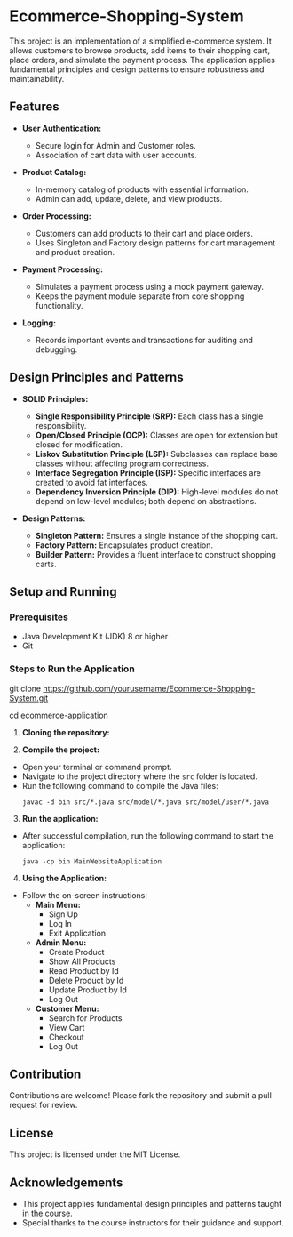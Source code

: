 # Ecommerce-Shopping-System

This project is an implementation of a simplified e-commerce system. It allows customers to browse products, add items to their shopping cart, place orders, and simulate the payment process. The application applies fundamental principles and design patterns to ensure robustness and maintainability.

## Features

- **User Authentication:**
  - Secure login for Admin and Customer roles.
  - Association of cart data with user accounts.

- **Product Catalog:**
  - In-memory catalog of products with essential information.
  - Admin can add, update, delete, and view products.

- **Order Processing:**
  - Customers can add products to their cart and place orders.
  - Uses Singleton and Factory design patterns for cart management and product creation.

- **Payment Processing:**
  - Simulates a payment process using a mock payment gateway.
  - Keeps the payment module separate from core shopping functionality.

- **Logging:**
  - Records important events and transactions for auditing and debugging.

## Design Principles and Patterns

- **SOLID Principles:**
  - **Single Responsibility Principle (SRP):** Each class has a single responsibility.
  - **Open/Closed Principle (OCP):** Classes are open for extension but closed for modification.
  - **Liskov Substitution Principle (LSP):** Subclasses can replace base classes without affecting program correctness.
  - **Interface Segregation Principle (ISP):** Specific interfaces are created to avoid fat interfaces.
  - **Dependency Inversion Principle (DIP):** High-level modules do not depend on low-level modules; both depend on abstractions.

- **Design Patterns:**
  - **Singleton Pattern:** Ensures a single instance of the shopping cart.
  - **Factory Pattern:** Encapsulates product creation.
  - **Builder Pattern:** Provides a fluent interface to construct shopping carts.


## Setup and Running

### Prerequisites

- Java Development Kit (JDK) 8 or higher
- Git

### Steps to Run the Application
git clone https://github.com/yourusername/Ecommerce-Shopping-System.git

cd ecommerce-application

1. **Cloning the repository:**
   
2. **Compile the project:**
- Open your terminal or command prompt.
- Navigate to the project directory where the `src` folder is located.
- Run the following command to compile the Java files:
  ```
  javac -d bin src/*.java src/model/*.java src/model/user/*.java
  ```

3. **Run the application:**
- After successful compilation, run the following command to start the application:
  ```
  java -cp bin MainWebsiteApplication
  ```

4. **Using the Application:**
- Follow the on-screen instructions:
  - **Main Menu:**
    - Sign Up
    - Log In
    - Exit Application
  - **Admin Menu:**
    - Create Product
    - Show All Products
    - Read Product by Id
    - Delete Product by Id
    - Update Product by Id
    - Log Out
  - **Customer Menu:**
    - Search for Products
    - View Cart
    - Checkout
    - Log Out

## Contribution

Contributions are welcome! Please fork the repository and submit a pull request for review.

## License

This project is licensed under the MIT License.

## Acknowledgements

- This project applies fundamental design principles and patterns taught in the course.
- Special thanks to the course instructors for their guidance and support.
